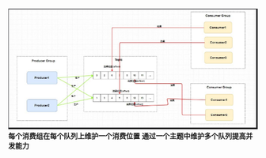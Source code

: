 ![输入图片说明](/imgs/2025-06-04/x6zLKVRsww9WgNT6.png)
**每个消费组在每个队列上维护一个消费位置**
**通过一个主题中维护多个队列提高并发能力**

<!--stackedit_data:
eyJoaXN0b3J5IjpbMTQ3NTMzMzk4LC0yMDg4NzQ2NjEyLC0yMD
g4NzQ2NjEyXX0=
-->